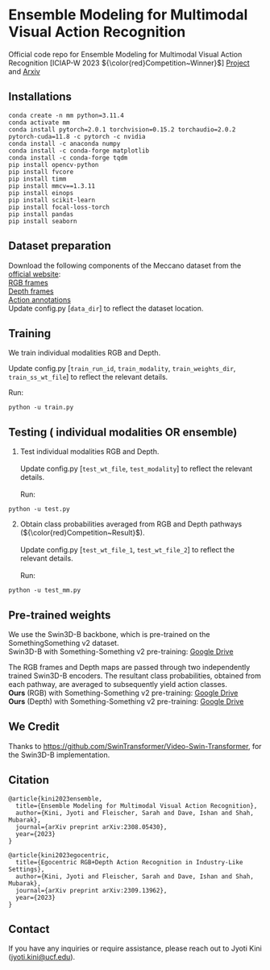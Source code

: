 # Ensemble Modeling for Multimodal Visual Action Recognition
Official code repo for Ensemble Modeling for Multimodal Visual Action Recognition [ICIAP-W 2023 ${\color{red}Competition~Winner}$]
[Project](https://www.crcv.ucf.edu/research/projects/ensemble-modeling-for-multimodal-visual-action-recognition/) and 
[Arxiv](https://arxiv.org/pdf/2308.05430.pdf)

## Installations
````
conda create -n mm python=3.11.4
conda activate mm
conda install pytorch=2.0.1 torchvision=0.15.2 torchaudio=2.0.2 pytorch-cuda=11.8 -c pytorch -c nvidia
conda install -c anaconda numpy    
conda install -c conda-forge matplotlib
conda install -c conda-forge tqdm
pip install opencv-python
pip install fvcore
pip install timm
pip install mmcv==1.3.11
pip install einops
pip install scikit-learn
pip install focal-loss-torch
pip install pandas
pip install seaborn
````
## Dataset preparation
Download the following components of the Meccano dataset from the [official website](https://iplab.dmi.unict.it/MECCANO/challenge.html): <br>
[RGB frames](https://iplab.dmi.unict.it/sharing/MECCANO/MECCANO_RGB_frames.zip) <br>
[Depth frames](https://iplab.dmi.unict.it/sharing/MECCANO/MECCANO_Depth_frames.zip) <br>
[Action annotations](https://iplab.dmi.unict.it/sharing/MECCANO/MECCANO_action_annotations.zip) <br> 
Update config.py [`data_dir`] to reflect the dataset location.

## Training
We train individual modalities RGB and Depth. <br>

Update config.py [`train_run_id`, `train_modality`, `train_weights_dir`, `train_ss_wt_file`] to reflect the relevant details.<br>

Run:
````
python -u train.py
````
## Testing ( individual modalities OR ensemble)
1. Test individual modalities RGB and Depth. <br><br>
Update config.py [`test_wt_file`, `test_modality`] to reflect the relevant details.<br><br>
Run:
````
python -u test.py
````
2. Obtain class probabilities averaged from RGB and Depth pathways (${\color{red}Competition~Result}$).<br><br>
Update config.py [`test_wt_file_1`, `test_wt_file_2`] to reflect the relevant details.<br><br>
Run:
````
python -u test_mm.py
````

## Pre-trained weights
We use the Swin3D-B backbone, which is pre-trained on the SomethingSomething v2 dataset.<br>
Swin3D-B with Something-Something v2 pre-training: [Google Drive](https://drive.google.com/drive/folders/195ecPNdP_f_ds7aBUeIWf4z714OxpVQu?usp=drive_link) <br>

The RGB frames and Depth maps are passed through two independently trained Swin3D-B encoders. The resultant class probabilities, obtained from each pathway, are averaged to subsequently yield action classes. <br>
**Ours** (RGB) with Something-Something v2 pre-training: [Google Drive](https://drive.google.com/drive/folders/14cUWo31X8PBNY61brvzHs2ORkG9dhILi?usp=drive_link) <br>
**Ours** (Depth) with Something-Something v2 pre-training: [Google Drive](https://drive.google.com/drive/folders/1ecY5T4nLv0ztMarPS02oBASTeIzfi2pO?usp=drive_link)

## We Credit
Thanks to https://github.com/SwinTransformer/Video-Swin-Transformer, for the Swin3D-B implementation.

## Citation
````
@article{kini2023ensemble,
  title={Ensemble Modeling for Multimodal Visual Action Recognition},
  author={Kini, Jyoti and Fleischer, Sarah and Dave, Ishan and Shah, Mubarak},
  journal={arXiv preprint arXiv:2308.05430},
  year={2023}
}

@article{kini2023egocentric,
  title={Egocentric RGB+Depth Action Recognition in Industry-Like Settings},
  author={Kini, Jyoti and Fleischer, Sarah and Dave, Ishan and Shah, Mubarak},
  journal={arXiv preprint arXiv:2309.13962},
  year={2023}
}

````
## Contact
If you have any inquiries or require assistance, please reach out to Jyoti Kini (jyoti.kini@ucf.edu).
